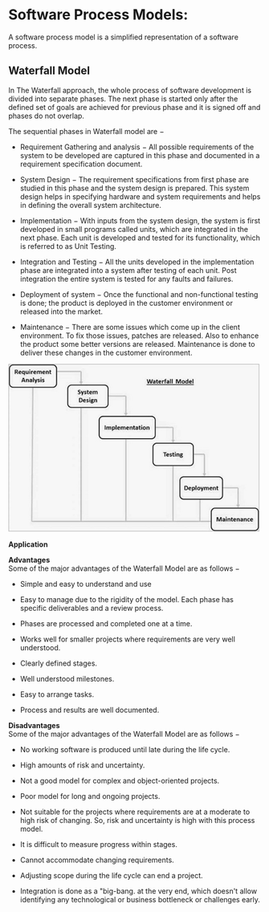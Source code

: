# Software Process Models: 
A software process model is a simplified representation of a software process.

## Waterfall Model
In The Waterfall approach, the whole process of software development is divided into separate phases.  The next phase is started only after the defined set of goals are achieved for previous phase and it is signed off and phases do not overlap.

The sequential phases in Waterfall model are −

- Requirement Gathering and analysis − All possible requirements of the system to be developed are captured in this phase and documented in a requirement specification document.

- System Design − The requirement specifications from first phase are studied in this phase and the system design is prepared. This system design helps in specifying hardware and system requirements and helps in defining the overall system architecture.

- Implementation − With inputs from the system design, the system is first developed in small programs called units, which are integrated in the next phase. Each unit is developed and tested for its functionality, which is referred to as Unit Testing.

- Integration and Testing − All the units developed in the implementation phase are integrated into a system after testing of each unit. Post integration the entire system is tested for any faults and failures.

- Deployment of system − Once the functional and non-functional testing is done; the product is deployed in the customer environment or released into the market.

- Maintenance − There are some issues which come up in the client environment. To fix those issues, patches are released. Also to enhance the product some better versions are released. Maintenance is done to deliver these changes in the customer environment.

<img src="sdlc_waterfall_model.jpg" width="500" >

**Application**<br>

**Advantages**<br>
Some of the major advantages of the Waterfall Model are as follows −

- Simple and easy to understand and use

- Easy to manage due to the rigidity of the model. Each phase has specific deliverables and a review process.

- Phases are processed and completed one at a time.

- Works well for smaller projects where requirements are very well understood.

- Clearly defined stages.

- Well understood milestones.

- Easy to arrange tasks.

- Process and results are well documented.

**Disadvantages**<br>
Some of the major advantages of the Waterfall Model are as follows −

- No working software is produced until late during the life cycle.

- High amounts of risk and uncertainty.

- Not a good model for complex and object-oriented projects.

- Poor model for long and ongoing projects.

- Not suitable for the projects where requirements are at a moderate to high risk of changing. So, risk and uncertainty is high with this process model.

- It is difficult to measure progress within stages.

- Cannot accommodate changing requirements.

- Adjusting scope during the life cycle can end a project.

- Integration is done as a "big-bang. at the very end, which doesn't allow identifying any technological or business bottleneck or challenges early.